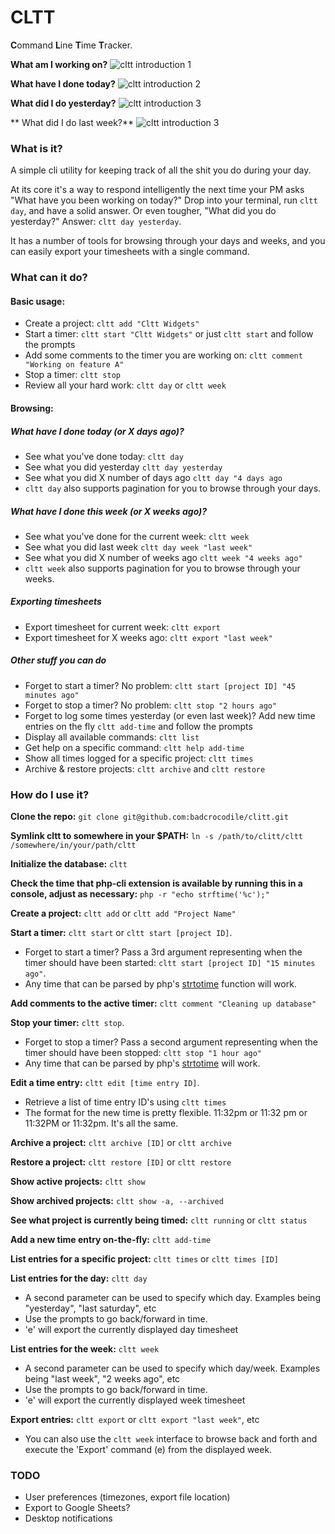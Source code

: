 # CLTT

**C**ommand **L**ine **T**ime **T**racker.

**What am I working on?**
![cltt introduction 1](http://coolguy.org/screengrab/intro-1.gif)

**What have I done today?**
![cltt introduction 2](http://coolguy.org/screengrab/intro-2.gif)

**What did I do yesterday?**
![cltt introduction 3](http://coolguy.org/screengrab/intro-3.gif)

** What did I do last week?**
![cltt introduction 3](http://coolguy.org/screengrab/week-2.gif)

### What is it?
A simple cli utility for keeping track of all the shit you do during your day.

At its core it's a way to respond intelligently the next time your PM asks "What have you been working on today?" 
Drop into your terminal, run `cltt day`, and have a solid answer. Or even tougher, "What did you do yesterday?" 
Answer: `cltt day yesterday`. 

It has a number of tools for browsing through your days and weeks, and you can easily export your timesheets with a single command.

### What can it do?

#### Basic usage:
* Create a project: `cltt add "Cltt Widgets"`
* Start a timer: `cltt start "Cltt Widgets"` or just `cltt start` and follow the prompts
* Add some comments to the timer you are working on: `cltt comment "Working on feature A"`
* Stop a timer: `cltt stop`
* Review all your hard work: `cltt day` or `cltt week`

#### Browsing:
##### What have I done today (or X days ago)?
* See what you've done today: `cltt day`
* See what you did yesterday `cltt day yesterday`
* See what you did X number of days ago `cltt day "4 days ago`
* `cltt day` also supports pagination for you to browse through your days.

##### What have I done this week (or X weeks ago)?
* See what you've done for the current week: `cltt week`
* See what you did last week `cltt day week "last week"`
* See what you did X number of weeks ago `cltt week "4 weeks ago"`
* `cltt week` also supports pagination for you to browse through your weeks.

##### Exporting timesheets
* Export timesheet for current week: `cltt export` 
* Export timesheet for X weeks ago: `cltt export "last week"` 

##### Other stuff you can do
* Forget to start a timer? No problem: `cltt start [project ID] "45 minutes ago"`
* Forget to stop a timer? No problem: `cltt stop "2 hours ago"`
* Forget to log some times yesterday (or even last week)? Add new time entries on the fly `cltt add-time` and follow the prompts
* Display all available commands: `cltt list`
* Get help on a specific command: `cltt help add-time`
* Show all times logged for a specific project: `cltt times`
* Archive & restore projects: `cltt archive` and `cltt restore`

### How do I use it?
**Clone the repo:** `git clone git@github.com:badcrocodile/clitt.git`

**Symlink cltt to somewhere in your $PATH:** `ln -s /path/to/clitt/cltt /somewhere/in/your/path/cltt`

**Initialize the database:** `cltt`

**Check the time that php-cli extension is available by running this in a console, adjust as necessary:** `php -r "echo strftime('%c');"`

**Create a project:** `cltt add` or `cltt add "Project Name"`

**Start a timer:** `cltt start` or `cltt start [project ID]`.<br>
* Forget to start a timer? Pass a 3rd argument representing when the timer should have been started: `cltt start [project ID] "15 minutes ago"`. 
* Any time that can be parsed by php's [strtotime](http://php.net/manual/en/function.strtotime.php) function will work.

**Add comments to the active timer:** `cltt comment "Cleaning up database"`

**Stop your timer:** `cltt stop`.
* Forget to stop a timer? Pass a second argument representing when the timer should have been stopped: `cltt stop "1 hour ago"`
* Any time that can be parsed by php's [strtotime](http://php.net/manual/en/function.strtotime.php) will work.

**Edit a time entry:** `cltt edit [time entry ID]`.
* Retrieve a list of time entry ID's using `cltt times`
* The format for the new time is pretty flexible. 11:32pm or 11:32 pm or 11:32PM or 11:32pm. It's all the same.

**Archive a project:** `cltt archive [ID]` or `cltt archive`

**Restore a project:** `cltt restore [ID]` or `cltt restore`

**Show active projects:** `cltt show`

**Show archived projects:** `cltt show -a, --archived`

**See what project is currently being timed:** `cltt running` or `cltt status`

**Add a new time entry on-the-fly:** `cltt add-time`

**List entries for a specific project:** `cltt times` or `cltt times [ID]`

**List entries for the day:** `cltt day`
* A second parameter can be used to specify which day. Examples being "yesterday", "last saturday", etc
* Use the prompts to go back/forward in time.
* 'e' will export the currently displayed day timesheet

**List entries for the week:** `cltt week`
* A second parameter can be used to specify which day/week. Examples being "last week", "2 weeks ago", etc
* Use the prompts to go back/forward in time.
* 'e' will export the currently displayed week timesheet

**Export entries:** `cltt export` or `cltt export "last week"`, etc
* You can also use the `cltt week` interface to browse back and forth and execute the 'Export' command (e) from the displayed week.

### TODO

* User preferences (timezones, export file location)
* Export to Google Sheets?
* Desktop notifications
